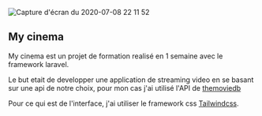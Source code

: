 ![Capture d'écran du 2020-07-08 22 11 52](https://user-images.githubusercontent.com/56683920/86966818-0bfc4e00-c16a-11ea-9ef9-3abf383d43d9.png)

## My cinema

My cinema est un projet de formation realisé en 1 semaine avec le framework laravel.

Le but etait de developper une application de streaming video en se basant sur une api de notre choix,
pour mon cas j'ai utilisé l'API de <a href='https://developers.themoviedb.org/3/getting-started/image-languages' >themoviedb</a>

Pour ce qui est de l'interface, j'ai utiliser le framework css <a href='https://tailwindcss.com/'>Tailwindcss</a>.
